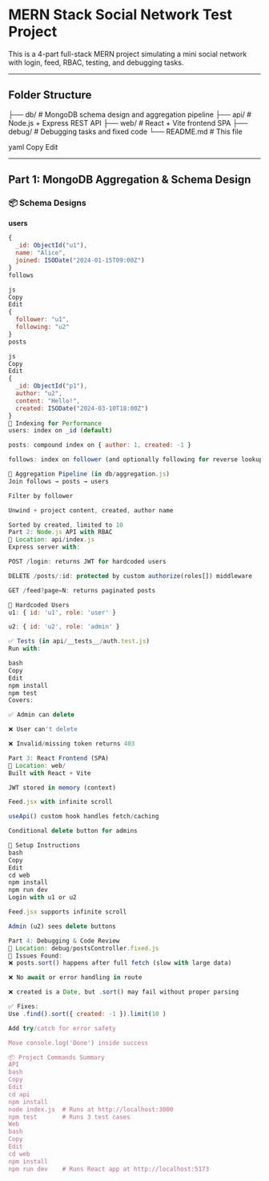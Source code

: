 # MERN Stack Social Network Test Project

This is a 4-part full-stack MERN project simulating a mini social network with login, feed, RBAC, testing, and debugging tasks.

---

## Folder Structure

├── db/ # MongoDB schema design and aggregation pipeline
├── api/ # Node.js + Express REST API
├── web/ # React + Vite frontend SPA
├── debug/ # Debugging tasks and fixed code
└── README.md # This file

yaml
Copy
Edit

---

## Part 1: MongoDB Aggregation & Schema Design

### 📦 Schema Designs

**users**
```js
{
  _id: ObjectId("u1"),
  name: "Alice",
  joined: ISODate("2024-01-15T09:00Z")
}
follows

js
Copy
Edit
{
  follower: "u1",
  following: "u2"
}
posts

js
Copy
Edit
{
  _id: ObjectId("p1"),
  author: "u2",
  content: "Hello!",
  created: ISODate("2024-03-10T18:00Z")
}
🧠 Indexing for Performance
users: index on _id (default)

posts: compound index on { author: 1, created: -1 }

follows: index on follower (and optionally following for reverse lookups)

🧮 Aggregation Pipeline (in db/aggregation.js)
Join follows → posts → users

Filter by follower

Unwind + project content, created, author name

Sorted by created, limited to 10
Part 2: Node.js API with RBAC
📂 Location: api/index.js
Express server with:

POST /login: returns JWT for hardcoded users

DELETE /posts/:id: protected by custom authorize(roles[]) middleware

GET /feed?page=N: returns paginated posts

👥 Hardcoded Users
u1: { id: 'u1', role: 'user' }

u2: { id: 'u2', role: 'admin' }

✅ Tests (in api/__tests__/auth.test.js)
Run with:

bash
Copy
Edit
npm install
npm test
Covers:

✅ Admin can delete

❌ User can't delete

❌ Invalid/missing token returns 403

Part 3: React Frontend (SPA)
📂 Location: web/
Built with React + Vite

JWT stored in memory (context)

Feed.jsx with infinite scroll

useApi() custom hook handles fetch/caching

Conditional delete button for admins

🔧 Setup Instructions
bash
Copy
Edit
cd web
npm install
npm run dev
Login with u1 or u2

Feed.jsx supports infinite scroll

Admin (u2) sees delete buttons

Part 4: Debugging & Code Review
📂 Location: debug/postsController.fixed.js
🐞 Issues Found:
❌ posts.sort() happens after full fetch (slow with large data)

❌ No await or error handling in route

❌ created is a Date, but .sort() may fail without proper parsing

✅ Fixes:
Use .find().sort({ created: -1 }).limit(10 )

Add try/catch for error safety

Move console.log('Done') inside success

📦 Project Commands Summary
API
bash
Copy
Edit
cd api
npm install
node index.js  # Runs at http://localhost:3000
npm test       # Runs 3 test cases
Web
bash
Copy
Edit
cd web
npm install
npm run dev    # Runs React app at http://localhost:5173

